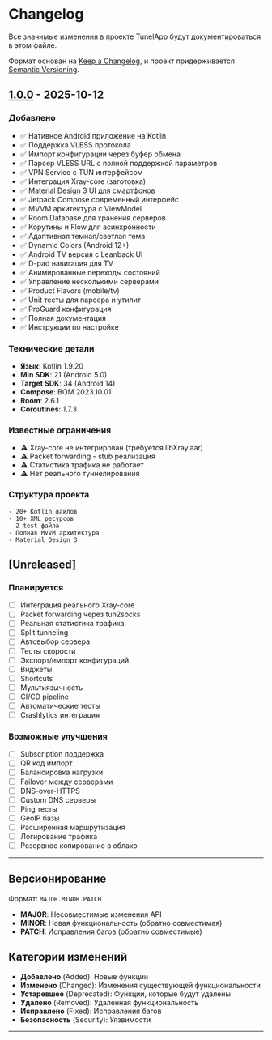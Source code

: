 # Changelog

Все значимые изменения в проекте TunelApp будут документироваться в этом файле.

Формат основан на [Keep a Changelog](https://keepachangelog.com/ru/1.0.0/),
и проект придерживается [Semantic Versioning](https://semver.org/lang/ru/).

## [1.0.0] - 2025-10-12

### Добавлено
- ✅ Нативное Android приложение на Kotlin
- ✅ Поддержка VLESS протокола
- ✅ Импорт конфигурации через буфер обмена
- ✅ Парсер VLESS URL с полной поддержкой параметров
- ✅ VPN Service с TUN интерфейсом
- ✅ Интеграция Xray-core (заготовка)
- ✅ Material Design 3 UI для смартфонов
- ✅ Jetpack Compose современный интерфейс
- ✅ MVVM архитектура с ViewModel
- ✅ Room Database для хранения серверов
- ✅ Корутины и Flow для асинхронности
- ✅ Адаптивная темная/светлая тема
- ✅ Dynamic Colors (Android 12+)
- ✅ Android TV версия с Leanback UI
- ✅ D-pad навигация для TV
- ✅ Анимированные переходы состояний
- ✅ Управление несколькими серверами
- ✅ Product Flavors (mobile/tv)
- ✅ Unit тесты для парсера и утилит
- ✅ ProGuard конфигурация
- ✅ Полная документация
- ✅ Инструкции по настройке

### Технические детали
- **Язык**: Kotlin 1.9.20
- **Min SDK**: 21 (Android 5.0)
- **Target SDK**: 34 (Android 14)
- **Compose**: BOM 2023.10.01
- **Room**: 2.6.1
- **Coroutines**: 1.7.3

### Известные ограничения
- ⚠️ Xray-core не интегрирован (требуется libXray.aar)
- ⚠️ Packet forwarding - stub реализация
- ⚠️ Статистика трафика не работает
- ⚠️ Нет реального туннелирования

### Структура проекта
```
- 20+ Kotlin файлов
- 10+ XML ресурсов
- 2 test файла
- Полная MVVM архитектура
- Material Design 3
```

## [Unreleased]

### Планируется
- [ ] Интеграция реального Xray-core
- [ ] Packet forwarding через tun2socks
- [ ] Реальная статистика трафика
- [ ] Split tunneling
- [ ] Автовыбор сервера
- [ ] Тесты скорости
- [ ] Экспорт/импорт конфигураций
- [ ] Виджеты
- [ ] Shortcuts
- [ ] Мультиязычность
- [ ] CI/CD pipeline
- [ ] Автоматические тесты
- [ ] Crashlytics интеграция

### Возможные улучшения
- [ ] Subscription поддержка
- [ ] QR код импорт
- [ ] Балансировка нагрузки
- [ ] Failover между серверами
- [ ] DNS-over-HTTPS
- [ ] Custom DNS серверы
- [ ] Ping тесты
- [ ] GeoIP базы
- [ ] Расширенная маршрутизация
- [ ] Логирование трафика
- [ ] Резервное копирование в облако

---

## Версионирование

Формат: `MAJOR.MINOR.PATCH`

- **MAJOR**: Несовместимые изменения API
- **MINOR**: Новая функциональность (обратно совместимая)
- **PATCH**: Исправления багов (обратно совместимые)

## Категории изменений

- **Добавлено** (Added): Новые функции
- **Изменено** (Changed): Изменения существующей функциональности
- **Устаревшее** (Deprecated): Функции, которые будут удалены
- **Удалено** (Removed): Удаленная функциональность
- **Исправлено** (Fixed): Исправления багов
- **Безопасность** (Security): Уязвимости

---

[1.0.0]: https://github.com/yourusername/TunelApp/releases/tag/v1.0.0





